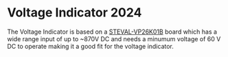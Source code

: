 # Voltage Indicator 2024
The Voltage Indicator is based on a [STEVAL-VP26K01B](https://www.st.com/en/evaluation-tools/steval-vp26k01b.html) board which has a wide range input of up to ~870V DC and needs a minumum voltage of 60 V DC to operate making it a good fit for the voltage indicator.
